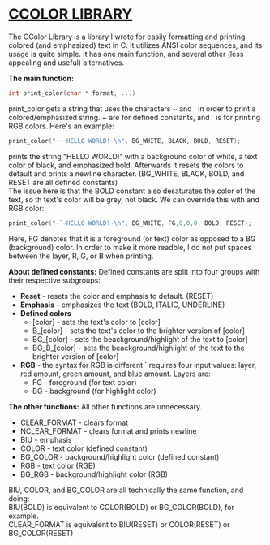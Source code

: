 # <ins>**CCOLOR LIBRARY**</ins>

The CColor Library is a library I wrote for easily formatting and printing colored (and emphasized) text in C. It utilizes ANSI color sequences, and its usage is quite simple. It has one main function, and several other (less appealing and useful) alternatives.

**The main function:**
```c
int print_color(char * format, ...)
```
print_color gets a string that uses the characters ~ and \` in order to print a colored/emphasized string. ~ are for defined constants, and \` is for printing RGB colors. Here's an example:

```c
print_color("~~~HELLO WORLD!~\n", BG_WHITE, BLACK, BOLD, RESET);
```
prints the string "HELLO WORLD!" with a background color of white, a text color of black, and emphasized bold. Afterwards it resets the colors to default and prints a newline character. (BG_WHITE, BLACK, BOLD, and RESET are all defined constants) <br />
The issue here is that the BOLD constant also desaturates the color of the text, so th text's color will be grey, not black. We can override this with and RGB color:

```c
print_color("~`~HELLO WORLD!~\n", BG_WHITE, FG,0,0,0, BOLD, RESET);
```
Here, FG denotes that it is a foreground (or text) color as opposed to a BG (background) color. In order to make it more readble, I do not put spaces between the layer, R, G, or B when printing.

**About defined constants:**
Defined constants are split into four groups with their respective subgroups:
* **Reset** - resets the color and emphasis to default. (RESET)
* **Emphasis** - emphasizes the text (BOLD, ITALIC, UNDERLINE)
* **Defined colors** 
    * [color] - sets the text's color to [color]
    * B_[color] - sets the text's color to the brighter version of [color]
    * BG_[color] - sets the beackground/highlight of the text to [color]
    * BG_B_[color] - sets the beackground/highlight of the text to the brighter version of [color]
* **RGB** - the syntax for RGB is different \` requires four input values: layer, red amount, green amount, and blue amount. Layers are:
    * FG - foreground (for text color)
    * BG - background (for highlight color)

**The other functions:**
All other functions are unnecessary. 
* CLEAR_FORMAT - clears format
* NCLEAR_FORMAT - clears format and prints newline
* BIU - emphasis
* COLOR - text color (defined constant)
* BG_COLOR - background/highlight color (defined constant)
* RGB - text color (RGB)
* BG_RGB - background/highlight color (RGB)

BIU, COLOR, and BG_COLOR are all technically the same function, and doing: <br />
BIU(BOLD) is equivalent to COLOR(BOLD) or BG_COLOR(BOLD), for example. <br />
CLEAR_FORMAT is equivalent to BIU(RESET) or COLOR(RESET) or BG_COLOR(RESET)

